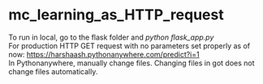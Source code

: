 # mc_learning_as_HTTP_request

To run in local, go to the flask folder and *python flask_app.py*    
For production HTTP GET request with no parameters set properly as of now: https://harshaash.pythonanywhere.com/predict?i=1  
In Pythonanywhere, manually change files. Changing files in got does not change files automatically.
